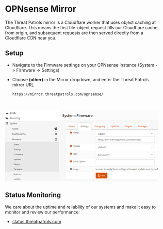 # OPNsense Mirror

The Threat Patrols mirror is a Cloudflare worker that uses object caching at Cloudflare.  This means the first 
file-object request fills our Cloudflare cache from origin, and subsequent requests are then served directly 
from a Cloudflare CDN near you.


## Setup

* Navigate to the Firmware settings on your OPNsense instance (System -> Firmware -> Settings)
* Choose **(other)** in the Mirror dropdown, and enter the Threat Patrols mirror URL

    ```text
    https://mirror.threatpatrols.com/opnsense/
    ```

&nbsp;

![Mirror](assets/mirror-screenshot02.png)


## Status Monitoring
We care about the uptime and reliability of our systems and make it easy to monitor and review our 
performance: 

 * [status.threatpatrols.com](https://status.threatpatrols.com)
